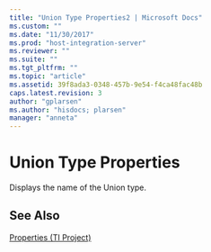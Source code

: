 ```yaml
---
title: "Union Type Properties2 | Microsoft Docs"
ms.custom: ""
ms.date: "11/30/2017"
ms.prod: "host-integration-server"
ms.reviewer: ""
ms.suite: ""
ms.tgt_pltfrm: ""
ms.topic: "article"
ms.assetid: 39f8ada3-0348-457b-9e54-f4ca48fac48b
caps.latest.revision: 3
author: "gplarsen"
ms.author: "hisdocs; plarsen"
manager: "anneta"
---
```

# Union Type Properties
Displays the name of the Union type.  
  
## See Also  
 [Properties (TI Project)](../core/properties-ti-project-2.md)